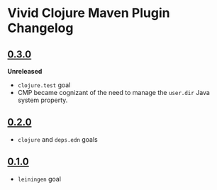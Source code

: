 # Vivid Clojure Maven Plugin Changelog

## [0.3.0]
__Unreleased__
- `clojure.test` goal
- CMP became cognizant of the need to manage the `user.dir` Java system property.

## [0.2.0]
- `clojure` and `deps.edn` goals

## [0.1.0]
- `leiningen` goal

[0.3.0]: https://github.com/vivid-inc/clojure-maven-plugin/compare/clojure-maven-plugin-0.2.0...clojure-maven-plugin-0.3.0
[0.2.0]: https://github.com/vivid-inc/clojure-maven-plugin/compare/clojure-maven-plugin-0.1.0...clojure-maven-plugin-0.2.0
[0.1.0]: https://github.com/vivid-inc/clojure-maven-plugin/tree/release-0.1.0
